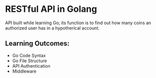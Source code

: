 # RESTful API in Golang 
API built while learning Go; its function is to find out how many coins an authorized user has in a hypotherical account.

## Learning Outcomes:
- Go Code Syntax
- Go File Structure
- API Authentication
- Middleware
